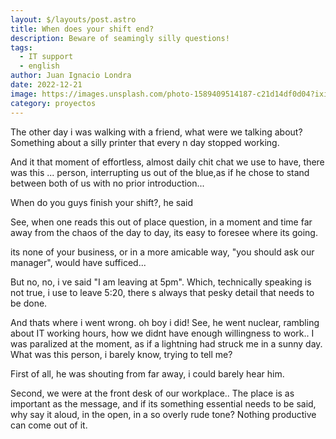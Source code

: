 ```yaml
---
layout: $/layouts/post.astro
title: When does your shift end?
description: Beware of seamingly silly questions!
tags:
  - IT support
  - english
author: Juan Ignacio Londra 
date: 2022-12-21
image: https://images.unsplash.com/photo-1589409514187-c21d14df0d04?ixid=MnwxMjA3fDB8MHxwaG90by1wYWdlfHx8fGVufDB8fHx8&ixlib=rb-1.2.1&auto=format&fit=crop&w=1650&q=80
category: proyectos
---
```

 
The other day i was walking with a friend, what were we talking about?
Something about a silly printer that every n day stopped working.


And it that moment of effortless, almost daily chit chat we use to have, there was this ... person, interrupting us out of the blue,as if he chose to stand between both of us with no prior introduction...

When do you guys finish your shift?,  he said 

See, when one reads this out of place question, in a  moment and time far away from the chaos of the day to day, 
its easy to foresee where its going.

its none of your business, or in a more amicable way, "you should ask our manager",  would have sufficed...

But no, no, i ve said "I am leaving at 5pm". Which, technically speaking is not true, i use to leave 5:20, there s always that pesky detail that needs to be done.

And thats where i went wrong. oh boy i did! See, he went nuclear, rambling about IT working hours, how we didnt have enough willingness to work..
I was paralized at the moment, as if a lightning had struck me in a sunny day. What was this person, i barely know, trying to tell me?

First of all, he was shouting from far away, i could barely hear him. 

Second, we were at the front desk of our workplace.. The place is as important as the message, and if its something essential needs to be said, why say it aloud, in the open, in a so overly rude tone? Nothing productive can come out of it.




 